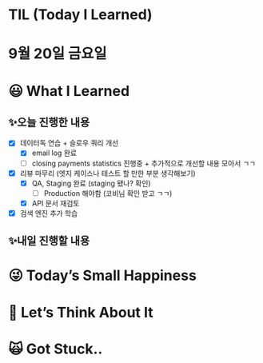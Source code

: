 # TIL (Today I Learned)

# 9월 20일 금요일

# 😃 What I Learned

## ✨오늘 진행한 내용

- [x]  데이터독 연습 + 슬로우 쿼리 개선
    - [x]  email log 완료
    - [ ]  closing payments statistics 진행중 + 추가적으로 개선할 내용 모아서 ㄱㄱ
- [x]  리뷰 마무리 (엣지 케이스나 테스트 할 만한 부분 생각해보기)
    - [x]  QA, Staging 완료 (staging 됐나? 확인)
        - [ ]  Production 해야함 (코비님 확인 받고 ㄱㄱ)
    - [x]  API 문서 재검토
- [x]  검색 엔진 추가 학습

## ✨내일 진행할 내용

# 😜 Today’s Small Happiness

# 🧐 Let’s Think About It

# 🙀 Got Stuck..